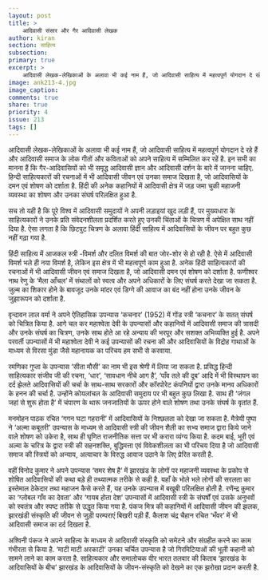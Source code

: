 ```yaml
---
layout: post
title: >
    आदिवासी संसार और गैर आदिवासी लेखक
author: kiran
section: साहित्य
subsection:
primary: true
excerpt: >
    आदिवासी लेखक-लेखिकाओं के अलावा भी कई नाम हैं, जो आदिवासी साहित्य में महत्वपूर्ण योगदान दे रहे हैं और आदिवासी समाज के लोक गीतों और कविताओं को अपने साहित्य में सम्मिलित कर रहें है. इन सभी का मानना हैं कि गैर-आदिवासियों को भी समृद्ध आदिवासी ज्ञान और आदिवासी दर्शन के बारे में जानना चाहिए.
image: ank213-4.jpg
image_caption: 
comments: true
share: true
priority: 4
issue: 213
tags: []
---
```


आदिवासी लेखक-लेखिकाओं के अलावा भी कई नाम हैं, जो आदिवासी साहित्य में महत्वपूर्ण योगदान दे रहे हैं और आदिवासी समाज के लोक गीतों और कविताओं को अपने साहित्य में सम्मिलित कर रहें है. इन सभी का मानना हैं कि गैर-आदिवासियों को भी समृद्ध आदिवासी ज्ञान और आदिवासी दर्शन के बारे में जानना चाहिए. हिन्दी साहित्यकारों की रचनाओं में भी आदिवासी जीवन एवं उनका समाज दिखता है, जो आदिवासियों के दमन एवं शोषण को दर्शाता है. हिंदी की अनेक कहानियों में आदिवासी क्षेत्र में जड़ जमा चुकी महाजनी व्यवस्था का शोषण और उनका संघर्ष परिलक्षित हुआ है.

सच तो यही है कि पूरे विश्व में आदिवासी समुदायों ने अपनी लड़ाइयां खुद लड़ी हैं, पर मुख्यधारा के साहित्यकारों ने उनके प्रति संवेदनशीलता प्रदर्शित करते हुए उनकी चिंताओं के चित्रण में अपेक्षित साथ नहीं दिया है. ऐसा लगता है कि छिटपुट चित्रण के अलावा हिंदी साहित्य में आदिवासियों के जीवन पर बहुत कुछ नहीं गढ़ा गया है.

हिंदी साहित्य में आजकल स्त्री -विमर्श और दलित विमर्श की बात जोर-शोर से हो रही है. ऐसे में आदिवासी विमर्श भले ही नया विमर्श है, लेकिन इस क्षेत्र में भी महत्वपूर्ण काम हुआ है. अनेक हिंदी साहित्यकारों की रचनाओं में भी आदिवासी जीवन एवं समाज दिखता है, जो आदिवासी दमन एवं शोषण को दर्शाता है. फणीश्वर नाथ रेणु के ‘मैला आँचल’ में संथालों को स्वत्व और अपने अधिकारों के लिए संघर्ष करते देखा जा सकता है. जुल्म का शिकार होने के बावजूद उनके मांदर एवं डिग्गे की आवाज का बंद नहीं होना उनके जीवन के जुझारूपन को दर्शाता है.

वृन्दावन लाल वर्मा ने अपने ऐतिहासिक उपन्यास ‘कचनार’ (1952) में गोंड स्त्री ‘कचनार’ के सतत् संघर्ष को चित्रित किया है. आगे चल कर महाश्वेता देवी के उपन्यासों और कहानियों में आदिवासी समाज की त्रासदी और उनके संघर्ष का चित्रण, उनके साथ होते आ रहे अन्याय की भरपूर और सशक्त अभिव्यक्ति हुई है. अपने परवर्ती उपन्यासों में भी महाश्वेता देवी ने कई उपन्यासों की रचना की और आदिवासियों के विद्रोह गाथाओं के माध्यम से विरसा मुंडा जैसे महानायक का परिचय हम सभी से करवाया.

रमणिका गुप्ता के उपन्यास ‘सीता मौसी’ का नाम भी इस श्रेणी में लिया जा सकता है. प्रसिद्ध हिन्दी साहित्यकार संजीव जी की रचना, ’धार’, ‘सावधान नीचे आग है’, ‘पाँव तले की दूब’ आदि में भी विस्थापन का दर्द झेलते आदिवासियों की चर्चा के साथ-साथ सरकारों और कॉरपोरेट कंपनियों द्वारा उनके मानव अधिकारों के हनन की चर्चा है. उन्होंने कोयलांचल के आदिवासी समुदाय पर भी बहुत कुछ लिखा है. साथ ही ‘जंगल जहां से शुरू होता है’ में चंपारण के थारू जनजातियों के ऊपर होने वाले शोषण तथा उनके संघर्ष के वृतांत हैं.

मनमोहन पाठक रचित ‘गगन घटा गहरानी’ में आदिवासियों के निश्छलता को देखा जा सकता है. मैत्रेयी पुष्पा ने ‘अल्मा कबूतरी’ उपन्यास के माध्यम से आदिवासी स्त्री की जीवन शैली का सभ्य समाज द्वारा किये जाने वाले शोषण को उकेरा है, साथ ही घृणित राजनीतिक सत्ता पर भी करारा व्यंग्य किया है. कदम बाई, भूरी एवं अल्मा के चरित्र के द्वारा स्त्री की सहनशक्ति, बुद्धिमत्ता एवं विवेकशीलता का भी परिचय दिया है जो आदिवासी समाज की स्त्रियों को अन्याय, अत्याचार के
विरुद्ध आवाज उठाने के लिए प्रेरित करती है.

वहीं विनोद कुमार ने अपने उपन्यास ‘समर शेष है’ में झारखंड के लोगों पर महाजनी व्यवस्था के प्रकोप से शोषित आदिवासियों की कथा बड़े ही तथ्यात्मक तरीके से कही है. यहाँ के भोले भले लोगों की सरलता का इस्तेमाल ठेकेदार तथा महाजन कैसे करते हैं, यह उनके उपन्यास में बखूबी परिलक्षित होती है. रणेंन्द्र कुमार का ‘ग्लोबल गाँव का देवता’ और
‘गायब होता देश’ उपन्यासों में आदिवासी स्त्री के संघर्षों एवं उसके अनुभवों को स्वतंत्र और स्पष्ट तरीके से उद्धृत किया गया है. पंकज मित्र की कहानियों में आदिवासी जीवन की झलक, झारखंडी संस्कृति की जीवन से जुड़ी परम्पराएं बिखरी पड़ी हैं. कैलाश चंद्र चैहान रचित ‘भँवर’ में भी आदिवासी समाज का दर्द दिखता है.

अश्विनी पंकज ने अपने साहित्य के माध्यम से आदिवासी संस्कृति को समेटने और संग्रहीत करने का काम गंभीरता से किया है. ‘माटी माटी अरकाटी’ उनका चर्चित उपन्यास है जो गिरमिटियाओं की भूली कहानी को सामने लाने का काम करता है. साहित्यकार और समालोचक वीर भारत तलवार की किताब ‘झारखंड के आदिवासियों के बीच’ झारखंड के आदिवासियों के जीवन-संस्कृति को देखने का एक झरोखा प्रदान करती है.